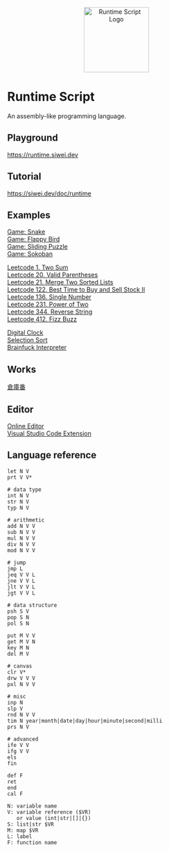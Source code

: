 <div align=center>
  <a href="https://runtime.siwei.dev/" target="_blank">
    <img src="https://siwei.dev/doc/runtime.png" alt="Runtime Script Logo" width="150" height="150"></img>
  </a>
</div>

# Runtime Script
An assembly-like programming language.

## Playground
https://runtime.siwei.dev

## Tutorial
https://siwei.dev/doc/runtime

## Examples
[Game: Snake](https://runtime.siwei.dev/?src=snake)  
[Game: Flappy Bird](https://runtime.siwei.dev/?src=bird)  
[Game: Sliding Puzzle](https://runtime.siwei.dev/?src=puzzle)  
[Game: Sokoban](https://runtime.siwei.dev/?src=sokoban)  

[Leetcode 1. Two Sum](https://runtime.siwei.dev/?src=leetcode1)  
[Leetcode 20. Valid Parentheses](https://runtime.siwei.dev/?src=leetcode20)  
[Leetcode 21. Merge Two Sorted Lists](https://runtime.siwei.dev/?src=leetcode21)  
[Leetcode 122. Best Time to Buy and Sell Stock II](https://runtime.siwei.dev/?src=leetcode122)  
[Leetcode 136. Single Number](https://runtime.siwei.dev/?src=leetcode136)  
[Leetcode 231. Power of Two](https://runtime.siwei.dev/?src=leetcode231)  
[Leetcode 344. Reverse String](https://runtime.siwei.dev/?src=leetcode344)  
[Leetcode 412. Fizz Buzz](https://runtime.siwei.dev/?src=leetcode412)  

[Digital Clock](https://runtime.siwei.dev/?src=clock)  
[Selection Sort](https://runtime.siwei.dev/?src=sort)  
[Brainfuck Interpreter](https://runtime.siwei.dev/?src=brain_fuck) 

## Works
[倉庫番](https://siwei.dev/app/sokoban/)  

## Editor
[Online Editor](https://runtime.siwei.dev)  
[Visual Studio Code Extension](https://marketplace.visualstudio.com/items?itemName=yjlo123.runtime)  

## Language reference
```
let N V
prt V V*

# data type
int N V
str N V
typ N V

# arithmetic
add N V V
sub N V V
mul N V V
div N V V
mod N V V

# jump
jmp L
jeq V V L
jne V V L
jlt V V L
jgt V V L

# data structure
psh S V
pop S N
pol S N

put M V V
get M V N
key M N
del M V

# canvas
clr V*
drw V V V
pxl N V V

# misc
inp N
slp V
rnd N V V
tim N year|month|date|day|hour|minute|second|milli
prs N V

# advanced
ife V V
ifg V V
els
fin

def F
ret
end
cal F
```
```
N: variable name
V: variable reference ($VR)
   or value (int|str|[]|{})
S: list|str $VR
M: map $VR
L: label
F: function name
```
